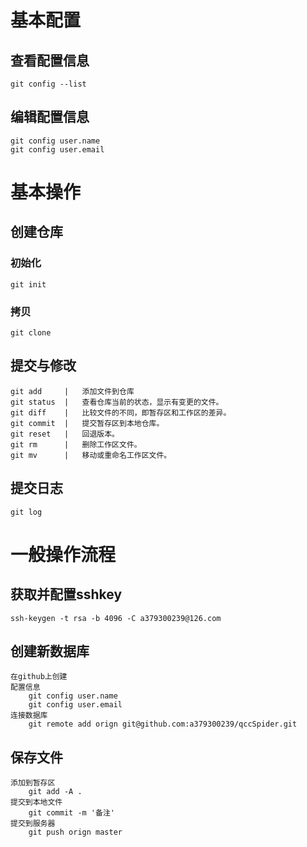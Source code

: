 # 基本配置
## 查看配置信息
	git config --list
## 编辑配置信息
	git config user.name
	git config user.email

# 基本操作
## 创建仓库
### 初始化
	git init
### 拷贝
	git clone
## 提交与修改
	git add		|	添加文件到仓库
	git status	|	查看仓库当前的状态，显示有变更的文件。
	git diff	|	比较文件的不同，即暂存区和工作区的差异。
	git commit	|	提交暂存区到本地仓库。
	git reset	|	回退版本。
	git rm		|	删除工作区文件。
	git mv		|	移动或重命名工作区文件。

## 提交日志
	git log

# 一般操作流程
## 获取并配置sshkey
	ssh-keygen -t rsa -b 4096 -C a379300239@126.com
## 创建新数据库
	在github上创建
	配置信息
		git config user.name
		git config user.email
	连接数据库
		git remote add orign git@github.com:a379300239/qccSpider.git
## 保存文件
	添加到暂存区
		git add -A .
	提交到本地文件
		git commit -m '备注'
	提交到服务器
		git push orign master
